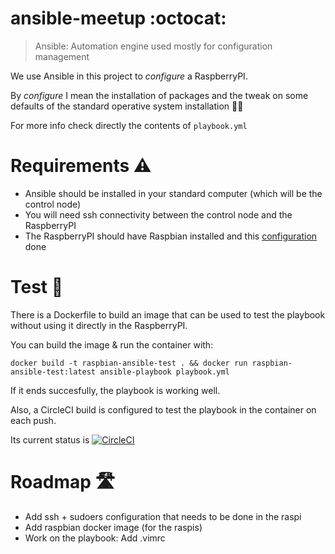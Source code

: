 # ansible-meetup :octocat:

> Ansible: Automation engine used mostly for configuration management 

We use Ansible in this project to *configure* a RaspberryPI.

By *configure* I mean the installation of packages and the tweak on some defaults of the standard operative system installation :woman_technologist:

For more info check directly the contents of `playbook.yml`

# Requirements :warning:
 - Ansible should be installed in your standard computer (which will be the control node)
 - You will need ssh connectivity between the control node and the RaspberryPI 
 - The RaspberryPI should have Raspbian installed and this [configuration](TODO) done

# Test :whale:
There is a Dockerfile to build an image that can be used to test the playbook without using it directly in the RaspberryPI.

You can build the image & run the container with:

```
docker build -t raspbian-ansible-test . && docker run raspbian-ansible-test:latest ansible-playbook playbook.yml 
```

If it ends succesfully, the playbook is working well.

Also, a CircleCI build is configured to test the playbook in the container on each push.

Its current status is [![CircleCI](https://circleci.com/gh/arcones/ansible-meetup.svg?style=svg)](https://circleci.com/gh/arcones/ansible-meetup)

# Roadmap :motorway:
- Add ssh + sudoers configuration that needs to be done in the raspi
- Add raspbian docker image (for the raspis)
- Work on the playbook:
    Add .vimrc
